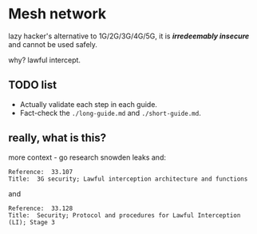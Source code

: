 # Mesh network

lazy hacker's alternative to 1G/2G/3G/4G/5G, it is ***irredeemably insecure*** and cannot be used safely.

why? lawful intercept.

## TODO list

- Actually validate each step in each guide.
- Fact-check the `./long-guide.md` and `./short-guide.md`.

## really, what is this?

more context - go research snowden leaks and:

    Reference:	33.107
    Title:	3G security; Lawful interception architecture and functions

and

    Reference:	33.128
    Title:	Security; Protocol and procedures for Lawful Interception (LI); Stage 3
